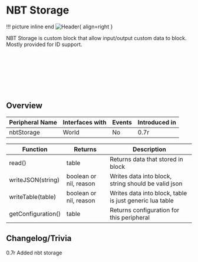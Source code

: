 # NBT Storage

!!! picture inline end
    ![Header](https://intelligence-modding.de/wp-content/uploads/2021/07/NBT-Storage.png){ align=right }

NBT Storage is custom block that allow input/output custom data to block. Mostly provided for ID support.

<br><br><br><br><br><br>

## Overview

| Peripheral Name     | Interfaces with | Events | Introduced in |
| ------------------- | --------------- | ------ | ------------- |
| nbtStorage          | World           | No     | 0.7r          |


| Function           | Returns                | Description                                             |
| ------------------ | ---------------------- | ------------------------------------------------------- |
| read()             | table                  | Returns data that stored in block                       |
| writeJSON(string)  | boolean or nil, reason | Writes data into block, string should be valid json     |
| writeTable(table)  | boolean or nil, reason | Writes data into block, table is just generic lua table |
| getConfiguration() | table                  | Returns configuration for this peripheral               |

## Changelog/Trivia

0.7r
Added nbt storage
